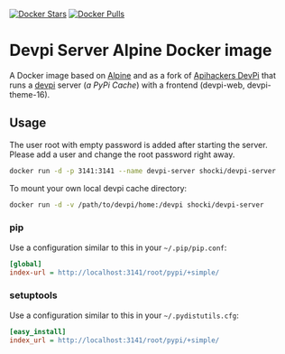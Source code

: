 [![Docker Stars](https://img.shields.io/docker/stars/apihackers/devpi.svg?style=flat-square)](https://hub.docker.com/r/apihackers/devpi/)
[![Docker Pulls](https://img.shields.io/docker/pulls/apihackers/devpi.svg?style=flat-square)](https://hub.docker.com/r/apihackers/devpi/)

# Devpi Server Alpine Docker image

A Docker image based on [Alpine](https://hub.docker.com/_/alpine/) and as a fork of [Apihackers DevPi](https://hub.docker.com/r/apihackers/devpi/) that runs
a [devpi](http://doc.devpi.net) server (*a PyPi Cache*) with a frontend (devpi-web, devpi-theme-16).

## Usage

The user root with empty password is added after starting the server. Please add a user and change the root password right away.

```bash
docker run -d -p 3141:3141 --name devpi-server shocki/devpi-server
```

To mount your own local devpi cache directory:

```bash
docker run -d -v /path/to/devpi/home:/devpi shocki/devpi-server
```
### pip

Use a configuration similar to this in your `~/.pip/pip.conf`:

```ini
[global]
index-url = http://localhost:3141/root/pypi/+simple/
```

### setuptools

Use a configuration similar to this in your `~/.pydistutils.cfg`:

```ini
[easy_install]
index_url = http://localhost:3141/root/pypi/+simple/
```
